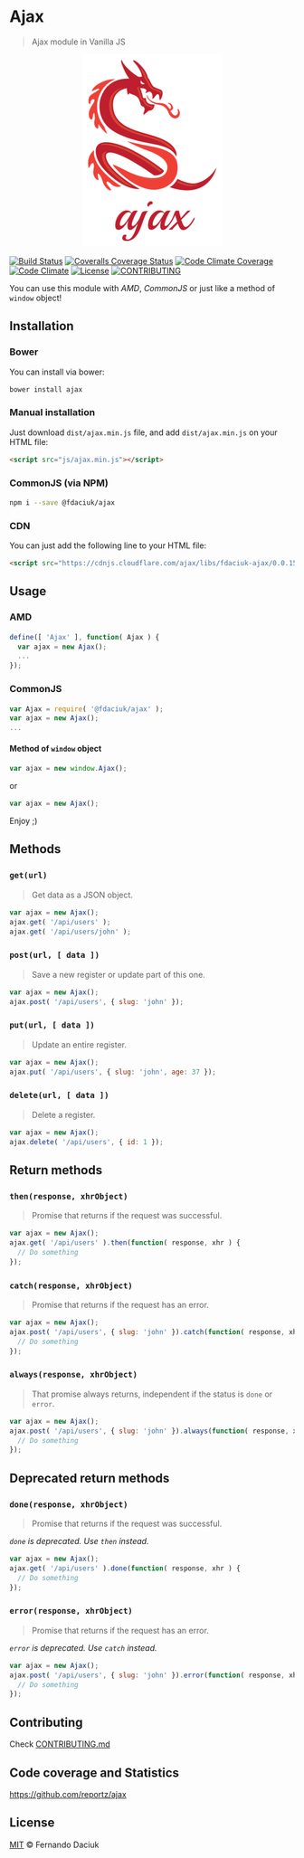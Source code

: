 # Ajax
> Ajax module in Vanilla JS

<p align="center">
  <img src="ajax-logo.png" alt="Ajax" />
</p>

[![Build Status][travis-image]][travis-url]
[![Coveralls Coverage Status][coverage-image]][coverage-url]
[![Code Climate Coverage][codeclimate-coverage-image]][codeclimate-coverage-url]
[![Code Climate][codeclimate-image]][codeclimate-url]
[![License][license-image]][license-url]
[![CONTRIBUTING][contributing-image]][contributing-url]

You can use this module with _AMD_, _CommonJS_ or just like a method of `window` object!

## Installation

### Bower

You can install via bower:

```sh
bower install ajax
```

### Manual installation

Just download `dist/ajax.min.js` file, and add `dist/ajax.min.js` on your HTML file:

```html
<script src="js/ajax.min.js"></script>
```

### CommonJS (via NPM)

```sh
npm i --save @fdaciuk/ajax
```

### CDN

You can just add the following line to your HTML file:

```html
<script src="https://cdnjs.cloudflare.com/ajax/libs/fdaciuk-ajax/0.0.15/ajax.min.js"></script>
```

## Usage

### AMD

```js
define([ 'Ajax' ], function( Ajax ) {
  var ajax = new Ajax();
  ...
});
```

### CommonJS

```js
var Ajax = require( '@fdaciuk/ajax' );
var ajax = new Ajax();
...
```

#### Method of `window` object

```js
var ajax = new window.Ajax();
```

or

```js
var ajax = new Ajax();
```

Enjoy ;)

## Methods

### `get(url)`

> Get data as a JSON object.

```js
var ajax = new Ajax();
ajax.get( '/api/users' );
ajax.get( '/api/users/john' );
```

### `post(url, [ data ])`

> Save a new register or update part of this one.

```js
var ajax = new Ajax();
ajax.post( '/api/users', { slug: 'john' });
```

### `put(url, [ data ])`

> Update an entire register.

```js
var ajax = new Ajax();
ajax.put( '/api/users', { slug: 'john', age: 37 });
```

### `delete(url, [ data ])`

> Delete a register.

```js
var ajax = new Ajax();
ajax.delete( '/api/users', { id: 1 });
```

## Return methods

### `then(response, xhrObject)`

> Promise that returns if the request was successful.

```js
var ajax = new Ajax();
ajax.get( '/api/users' ).then(function( response, xhr ) {
  // Do something
});
```

### `catch(response, xhrObject)`

> Promise that returns if the request has an error.

```js
var ajax = new Ajax();
ajax.post( '/api/users', { slug: 'john' }).catch(function( response, xhr ) {
  // Do something
});
```

### `always(response, xhrObject)`

> That promise always returns, independent if the status is `done` or `error`.

```js
var ajax = new Ajax();
ajax.post( '/api/users', { slug: 'john' }).always(function( response, xhr ) {
  // Do something
});
```

## Deprecated return methods

### `done(response, xhrObject)`

> Promise that returns if the request was successful.

_`done` is deprecated. Use `then` instead._

```js
var ajax = new Ajax();
ajax.get( '/api/users' ).done(function( response, xhr ) {
  // Do something
});
```

### `error(response, xhrObject)`

> Promise that returns if the request has an error.

_`error` is deprecated. Use `catch` instead._

```js
var ajax = new Ajax();
ajax.post( '/api/users', { slug: 'john' }).error(function( response, xhr ) {
  // Do something
});
```

## Contributing

Check [CONTRIBUTING.md][contributing-url]

## Code coverage and Statistics

<https://github.com/reportz/ajax>

## License

[MIT][license-url] © Fernando Daciuk

[travis-image]: https://img.shields.io/travis/fdaciuk/ajax.svg?style=flat-square
[travis-url]: https://travis-ci.org/fdaciuk/ajax
[coverage-image]: https://img.shields.io/coveralls/fdaciuk/ajax/master.svg?style=flat-square
[coverage-url]: https://coveralls.io/r/fdaciuk/ajax?branch=master
[codeclimate-coverage-image]: https://img.shields.io/codeclimate/coverage/github/fdaciuk/ajax.svg?style=flat-square
[codeclimate-coverage-url]: https://codeclimate.com/github/fdaciuk/ajax
[codeclimate-image]: https://img.shields.io/codeclimate/github/fdaciuk/ajax.svg?style=flat-square
[codeclimate-url]: https://codeclimate.com/github/fdaciuk/ajax
[license-image]: https://img.shields.io/badge/license-MIT-blue.svg?style=flat-square
[license-url]: https://github.com/fdaciuk/licenses/blob/master/MIT-LICENSE.md
[contributing-image]: https://img.shields.io/badge/fdaciuk%2Fajax-CONTRIBUTE-orange.svg?style=flat-square
[contributing-url]: CONTRIBUTING.md
